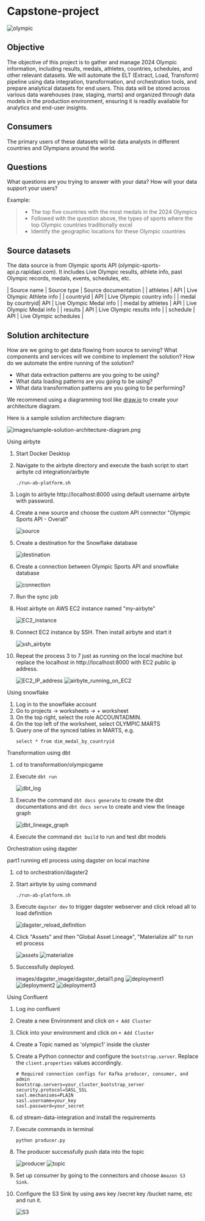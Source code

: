 # Capstone-project

![olympic](images/olympic.png)

## Objective

The objective of this project is to gather and manage 2024 Olympic information, including results, medals, athletes, countries, schedules, and other relevant datasets. We will automate the ELT (Extract, Load, Transform) pipeline using data integration, transformation, and orchestration tools, and prepare analytical datasets for end users. This data will be stored across various data warehouses (raw, staging, marts) and organized through data models in the production environment, ensuring it is readily available for analytics and end-user insights.

## Consumers

The primary users of these datasets will be data analysts in different countries and Olympians around the world.

## Questions

What questions are you trying to answer with your data? How will your data support your users?

Example:

> - The top five countries with the most medals in the 2024 Olympics
> - Followed with the question above, the types of sports where the top Olympic countries traditionally excel
> - Identify the geographic locations for these Olympic countries


## Source datasets

The data source is from Olympic sports API (olympic-sports-api.p.rapidapi.com). 
It includes Live Olympic results, athlete info, past Olympic records, medals, events, schedules, etc.

| Source name       | Source type | Source documentation      |
| athletes          |   API       | Live Olympic Athlete info |
| countryid         |   API       | Live Olympic country info |
| medal by countryid|   API       | Live Olympic Medal info   |
| medal by athletes |   API       | Live Olympic Medal info   |
| results           |   API       | Live Olympic results info |
| schedule          |   API       | Live Olympic schedules    |


## Solution architecture

How are we going to get data flowing from source to serving? What components and services will we combine to implement the solution? How do we automate the entire running of the solution?

- What data extraction patterns are you going to be using?
- What data loading patterns are you going to be using?
- What data transformation patterns are you going to be performing?

We recommend using a diagramming tool like [draw.io](https://draw.io/) to create your architecture diagram.

Here is a sample solution architecture diagram:

![images/sample-solution-architecture-diagram.png](images/sample-solution-architecture-diagram.png)


Using airbyte

1. Start Docker Desktop
2. Navigate to the airbyte directory and execute the bash script to start airbyte
    cd integration/airbyte
   ```
   ./run-ab-platform.sh
   ```
3. Login to airbyte http://localhost:8000 using default username airbyte with password.
4. Create a new source and choose the custom API connector "Olympic Sports API - Overall"

    ![source](images/airbyte/airbyte_source.png)
5. Create a destination for the Snowflake database

    ![destination](images/airbyte/airbyte_destination.png)
6. Create a connection between Olympic Sports API and snowflake database

    ![connection](images/airbyte/airbyte_connection.png)
7. Run the sync job
8. Host airbyte on AWS EC2 instance named "my-airbyte"

    ![EC2_instance](images/airbyte_ec2_image/ec2_aws_instance.png)
9. Connect EC2 instance by SSH. Then install airbyte and start it

    ![ssh_airbyte](<images/airbyte_ec2_image/airbyte on EC2.png>)
10. Repeat the process 3 to 7 just as running on the local machine but replace the localhost in http://localhost:8000 with EC2 public ip address.

    ![EC2_IP_address](images/airbyte_ec2_image/ec2_aws.png)
    ![airbyte_running_on_EC2](images/airbyte_ec2_image/airbyte_running_in_ecs.png)


Using snowflake

1. Log in to the snowflake account
2. Go to projects -> worksheets -> + worksheet
3. On the top right, select the role ACCOUNTADMIN.
4. On the top left of the worksheet, select OLYMPIC.MARTS
5. Query one of the synced tables in MARTS, e.g. 
    ```
    select * from dim_medal_by_countryid
    ```


Transformation using dbt

1. cd to transformation/olympicgame
2. Execute `dbt run`

    ![dbt_log](<images/dbt_image/dbt run.png>)
3. Execute the command `dbt docs generate` to create the dbt documentations and `dbt docs serve` to create and view the lineage graph

    ![dbt_lineage_graph](images/dbt_image/dbt_lineage_graph.png)
4. Execute the command `dbt build` to run and test dbt models

Orchestration using dagster

part1 running etl process using dagster on local machine
1. cd to orchestration/dagster2
2. Start airbyte by using command 
    ```
    ./run-ab-platform.sh 
    ```
3. Execute `dagster dev` to trigger dagster webserver and click reload all to load definition

    ![dagster_reload_definition](images/dagster_image/dagster_reload_definition.png)
4. Click "Assets" and then "Global Asset Lineage", "Materialize all" to run etl process

    ![assets](images/dagster_image/dagster_run1.png)
    ![materialize](images/dagster_image/dagster_run2.png)
5. Successfully deployed.

    images/dagster_image/dagster_detail1.png
    ![deployment1](images/dagster_image/dagster_detail1.png)
    ![deployment2](images/dagster_image/dagster_detail2.png)
    ![deployment3](images/dagster_image/dagster_detail3.png)

Using Confluent

1. Log ino confluent
2. Create a new Environment and click on `+ Add Cluster`
3. Click into your environment and click on `+ Add Cluster`
4. Create a Topic named as 'olympic1' inside the cluster
5. Create a Python connector and configure the `bootstrap.server`. Replace the `client.properties` values accordingly.
   ```
   # Required connection configs for Kafka producer, consumer, and admin
   bootstrap.servers=your_cluster_bootstrap_server
   security.protocol=SASL_SSL
   sasl.mechanisms=PLAIN
   sasl.username=your_key
   sasl.password=your_secret
   ```
6. cd stream-data-integration and install the requirements
7. Execute commands in terminal
    ```
    python producer.py
    ```
8. The producer successfully push data into the topic

    ![producer](<images/kafka_stream/confluent producer.png>)
    ![topic](<images/kafka_stream/conflunent topic overview.png>)

9. Set up consumer by going to the connectors and choose `Amazon S3 Sink`.
10. Configure the S3 Sink by using aws key /secret key /bucket name, etc and run it. 

    ![S3](<images/kafka_stream/S3Sink consumer.png>)
    







